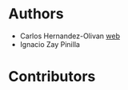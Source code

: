 Authors
============

* Carlos Hernandez-Olivan [web](https://carlosholivan.github.io)
* Ignacio Zay Pinilla

Contributors
============
